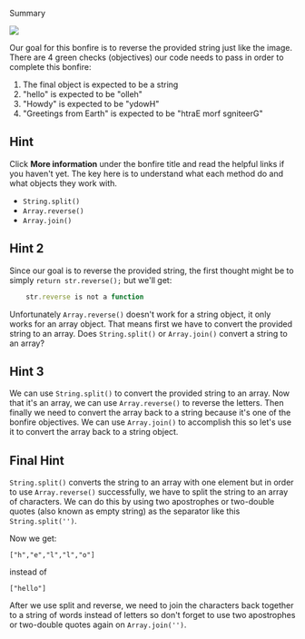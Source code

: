 Summary

![](http://www.foundshit.com/pictures/signs/stressed-desserts.jpg)

Our goal for this bonfire is to reverse the provided string just like the image. There are 4 green checks (objectives) our code needs to pass in order to complete this bonfire:

1. The final object is expected to be a string
2. "hello" is expected to be "olleh"
3. "Howdy" is expected to be "ydowH"
4. "Greetings from Earth" is expected to be "htraE morf sgniteerG"

## Hint 

Click **More information** under the bonfire title and read the helpful links if you haven't yet. The key here is to understand what each method do and what objects they work with.

- `String.split()`
- `Array.reverse()`
- `Array.join()` 

## Hint 2

Since our goal is to reverse the provided string, the first thought might be to simply `return str.reverse();` but we'll get: 
```js
    str.reverse is not a function
```
Unfortunately `Array.reverse()` doesn't work for a string object, it only works for an array object. That means first we have to convert the provided string to an array. Does `String.split()` or `Array.join()` convert a string to an array? 

## Hint 3

We can use `String.split()` to convert the provided string to an array. Now that it's an array, we can use `Array.reverse()` to reverse the letters. Then finally we need to convert the array back to a string because it's one of the bonfire objectives. We can use `Array.join()` to accomplish this so let's use it to convert the array back to a string object. 

## Final Hint

`String.split()` converts the string to an array with one element but in order to use `Array.reverse()` successfully, we have to split the string to an array of characters. We can do this by using two apostrophes or two-double quotes (also known as empty string) as the separator like this `String.split('')`. 

Now we get:

    ["h","e","l","l","o"] 

instead of 

    ["hello"]

After we use split and reverse, we need to join the characters back together to a string of words instead of letters so don't forget to use two apostrophes or two-double quotes again on `Array.join('')`.